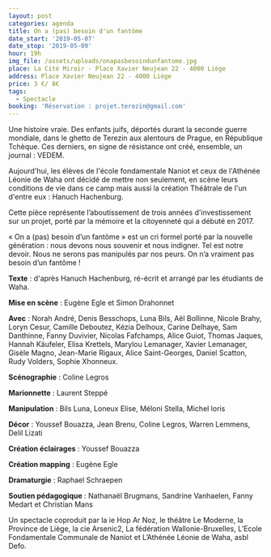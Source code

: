 ```yaml
---
layout: post
categories: agenda
title: On a (pas) besoin d'un fantôme
date_start: '2019-05-07'
date_stop: '2019-05-09'
hour: 19h
img_file: /assets/uploads/onapasbesoindunfantome.jpg
place: La Cité Miroir - Place Xavier Neujean 22 - 4000 Liège
address: Place Xavier Neujean 22 - 4000 Liège
price: 3 €/ 8€
tags:
  - Spectacle
booking: 'Réservation : projet.terezin@gmail.com'
---
```

Une histoire vraie. Des enfants juifs, déportés durant la seconde guerre mondiale, dans le ghetto de Terezin aux alentours de Prague, en République Tchèque. Ces derniers, en signe de résistance ont créé, ensemble, un journal : VEDEM.

Aujourd'hui, les élèves de l'école fondamentale Naniot et ceux de l'Athénée Léonie de Waha ont décidé de mettre non seulement, en scène leurs conditions de vie dans ce camp mais aussi la création Théâtrale de l'un d'entre eux : Hanuch Hachenburg.

Cette pièce représente l’aboutissement de trois années d'investissement sur un projet, porté par la mémoire et la citoyenneté qui a débuté en 2017.

« On a (pas) besoin d’un fantôme » est un cri formel porté par la nouvelle génération&nbsp;: nous devons nous souvenir et nous indigner. Tel est notre devoir. Nous ne serons pas manipulés par nos peurs. On n’a vraiment pas besoin d’un fantôme !



**Texte** : d'après Hanuch Hachenburg, ré-écrit et arrangé par les étudiants de Waha.

**Mise en scène** : Eugène Egle et Simon Drahonnet

**Avec** : Norah André, Denis Besschops, Luna Bils, Aël Bollinne, Nicole Brahy, Loryn Cesur, Camille Deboutez, Kézia Delhoux, Carine Delhaye, Sam Danthinne, Fanny Duvivier, Nicolas Fafchamps, Alice Guiot, Thomas Jaques, Hannah Käufeler, Elisa Krettels, Marylou Lemanager, Xavier Lemanager, Gisèle Magno, Jean-Marie Rigaux, Alice Saint-Georges, Daniel Scatton, Rudy Volders, Sophie Xhonneux.

**Scénographie** : Coline Legros

**Marionnette** : Laurent Steppé 

**Manipulation** : Bils Luna, Loneux Elise, Méloni Stella, Michel loris

**Décor** : Youssef Bouazza, Jean Brenu, Coline Legros, Warren Lemmens, Delil Lizati

**Création éclairages** : Youssef Bouazza

**Création mapping** : Eugène Egle

**Dramaturgie** : Raphael Schraepen

**Soutien pédagogique** : Nathanaël Brugmans, Sandrine Vanhaelen, Fanny Medart et Christian Mans

Un spectacle coproduit par la ie Hop Ar Noz, le théâtre Le Moderne, la Province de Liège, la cie Arsenic2, La fédération Wallonie-Bruxelles, L’Ecole Fondamentale Communale de Naniot et L’Athénée Léonie de Waha, asbl Defo.
